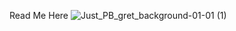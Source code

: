 Read Me Here
![Just_PB_gret_background-01-01 (1)](https://github.com/user-attachments/assets/222f6473-36e5-4faf-9d9d-e04bfa5b50be)
